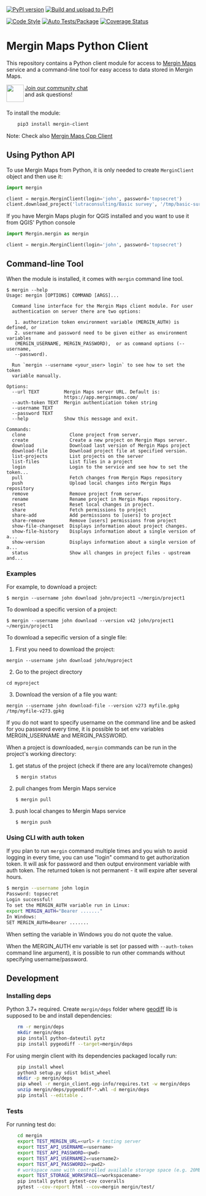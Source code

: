 [![PyPI version](https://badge.fury.io/py/mergin-client.svg)](https://badge.fury.io/py/mergin-client)
[![Build and upload to PyPI](https://github.com/MerginMaps/python-api-client/actions/workflows/python_packages.yml/badge.svg)](https://github.com/MerginMaps/python-api-client/actions/workflows/python_packages.yml)

[![Code Style](https://github.com/MerginMaps/python-api-client/actions/workflows/code_style.yml/badge.svg)](https://github.com/MerginMaps/python-api-client/actions/workflows/code_style.yml)
[![Auto Tests/Package](https://github.com/MerginMaps/python-api-client/workflows/Auto%20Tests/badge.svg)](https://github.com/MerginMaps/python-api-client/actions?query=workflow%3A%22Auto+Tests%22)
[![Coverage Status](https://img.shields.io/coveralls/MerginMaps/python-api-client.svg)](https://coveralls.io/github/MerginMaps/python-api-client)

# Mergin Maps Python Client

This repository contains a Python client module for access to [Mergin Maps](https://merginmaps.com/) service and a command-line tool for easy access to data stored in Mergin Maps.

<div><img align="left" width="45" height="45" src="https://raw.githubusercontent.com/MerginMaps/docs/main/src/.vuepress/public/slack.svg"><a href="https://merginmaps.com/community/join">Join our community chat</a><br/>and ask questions!</div><br />


To install the module:
```bash
    pip3 install mergin-client
```

Note: Check also [Mergin Maps Cpp Client](https://github.com/MerginMaps/cpp-api-client)

## Using Python API

To use Mergin Maps from Python, it is only needed to create `MerginClient` object and then use it:

```python
import mergin

client = mergin.MerginClient(login='john', password='topsecret')
client.download_project('lutraconsulting/Basic survey', '/tmp/basic-survey')
```

If you have Mergin Maps plugin for QGIS installed and you want to use it from QGIS' Python console

```python
import Mergin.mergin as mergin

client = mergin.MerginClient(login='john', password='topsecret')
```

## Command-line Tool

When the module is installed, it comes with `mergin` command line tool.

```
$ mergin --help
Usage: mergin [OPTIONS] COMMAND [ARGS]...

  Command line interface for the Mergin Maps client module. For user
  authentication on server there are two options:

   1. authorization token environment variable (MERGIN_AUTH) is defined, or
   2. username and password need to be given either as environment variables
   (MERGIN_USERNAME, MERGIN_PASSWORD),  or as command options (--username,
   --password).

  Run `mergin --username <your_user> login` to see how to set the token
  variable manually.

Options:
  --url TEXT         Mergin Maps server URL. Default is:
                     https://app.merginmaps.com/
  --auth-token TEXT  Mergin authentication token string
  --username TEXT
  --password TEXT
  --help             Show this message and exit.

Commands:
  clone                Clone project from server.
  create               Create a new project on Mergin Maps server.
  download             Download last version of Mergin Maps project
  download-file        Download project file at specified version.
  list-projects        List projects on the server
  list-files           List files in a project
  login                Login to the service and see how to set the token...
  pull                 Fetch changes from Mergin Maps repository
  push                 Upload local changes into Mergin Maps repository
  remove               Remove project from server.
  rename               Rename project in Mergin Maps repository.
  reset                Reset local changes in project.
  share                Fetch permissions to project
  share-add            Add permissions to [users] to project
  share-remove         Remove [users] permissions from project
  show-file-changeset  Displays information about project changes.
  show-file-history    Displays information about a single version of a...
  show-version         Displays information about a single version of a...
  status               Show all changes in project files - upstream and...
```

### Examples

For example, to download a project:

```
$ mergin --username john download john/project1 ~/mergin/project1
```
To download a specific version of a project:
```
$ mergin --username john download --version v42 john/project1 ~/mergin/project1
```

To download a sepecific version of a single file:

1. First you need to download the project:
```
mergin --username john download john/myproject
```

2. Go to the project directory
```
cd myproject
```

3. Download the version of a file you want:
```
mergin --username john download-file --version v273 myfile.gpkg /tmp/myfile-v273.gpkg
```

If you do not want to specify username on the command line and be asked for you password every time,
it is possible to set env variables MERGIN_USERNAME and MERGIN_PASSWORD.

When a project is downloaded, `mergin` commands can be run in the project's
working directory:

1. get status of the project (check if there are any local/remote changes)
   ```
   $ mergin status
   ```
2. pull changes from Mergin Maps service
   ```
   $ mergin pull
   ```
3. push local changes to Mergin Maps service
   ```
   $ mergin push
   ```

### Using CLI with auth token

If you plan to run `mergin` command multiple times and you wish to avoid logging in every time,
you can use "login" command to get authorization token.
It will ask for password and then output environment variable with auth token. The returned token
is not permanent - it will expire after several hours.
```bash
$ mergin --username john login
Password: topsecret
Login successful!
To set the MERGIN_AUTH variable run in Linux:
export MERGIN_AUTH="Bearer ......."
In Windows:
SET MERGIN_AUTH=Bearer .......
```
When setting the variable in Windows you do not quote the value.

When the MERGIN_AUTH env variable is set (or passed with `--auth-token` command line argument),
it is possible to run other commands without specifying username/password.


## Development

### Installing deps

Python 3.7+ required. Create `mergin/deps` folder where [geodiff](https://github.com/MerginMaps/geodiff) lib is supposed to be and install dependencies:
```bash
    rm -r mergin/deps
    mkdir mergin/deps
    pip install python-dateutil pytz
    pip install pygeodiff --target=mergin/deps
```

For using mergin client with its dependencies packaged locally run:
```bash
    pip install wheel
    python3 setup.py sdist bdist_wheel
    mkdir -p mergin/deps
    pip wheel -r mergin_client.egg-info/requires.txt -w mergin/deps
    unzip mergin/deps/pygeodiff-*.whl -d mergin/deps
    pip install --editable .
```

### Tests
For running test do:

```bash
    cd mergin
    export TEST_MERGIN_URL=<url> # testing server
    export TEST_API_USERNAME=<username>
    export TEST_API_PASSWORD=<pwd>
    export TEST_API_USERNAME2=<username2>
    export TEST_API_PASSWORD2=<pwd2>
    # workspace name with controlled available storage space (e.g. 20MB), default value: testpluginstorage
    export TEST_STORAGE_WORKSPACE=<workspacename>
    pip install pytest pytest-cov coveralls
    pytest --cov-report html --cov=mergin mergin/test/
```
